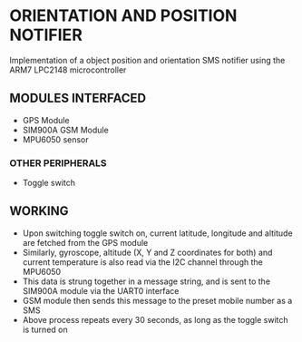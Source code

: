 # ORIENTATION AND POSITION NOTIFIER

Implementation of a object position and orientation SMS notifier using the ARM7 LPC2148 microcontroller

## MODULES INTERFACED
* GPS Module
* SIM900A GSM Module
* MPU6050 sensor

### OTHER PERIPHERALS
* Toggle switch

## WORKING
* Upon switching toggle switch on, current latitude, longitude and altitude are fetched from the GPS module
* Similarly, gyroscope, altitude (X, Y and Z coordinates for both) and current temperature is also read via the I2C channel through the MPU6050
* This data is strung together in a message string, and is sent to the SIM900A module via the UART0 interface
* GSM module then sends this message to the preset mobile number as a SMS
* Above process repeats every 30 seconds, as long as the toggle switch is turned on
